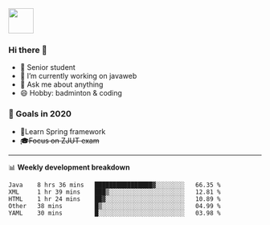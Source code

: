 <img src="https://github.com/egoist/egoist/raw/master/balloon.gif" width="50">

### Hi there 🐏

- 🌱 Senior student
- 🔭 I’m currently working on javaweb
- 💬 Ask me about anything
- 😄 Hobby: badminton & coding

### 🚀 Goals in 2020
+ 🍃Learn Spring framework
+ ~~🎓Focus on ZJUT exam~~
-------

📊 **Weekly development breakdown**
<!--START_SECTION:waka-->
```text
Java    8 hrs 36 mins   ████████████████▓░░░░░░░░   66.35 % 
XML     1 hr 39 mins    ███▒░░░░░░░░░░░░░░░░░░░░░   12.81 % 
HTML    1 hr 24 mins    ██▓░░░░░░░░░░░░░░░░░░░░░░   10.89 % 
Other   38 mins         █▒░░░░░░░░░░░░░░░░░░░░░░░   04.99 % 
YAML    30 mins         █░░░░░░░░░░░░░░░░░░░░░░░░   03.98 % 
```
<!--END_SECTION:waka-->
